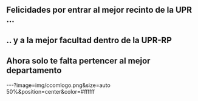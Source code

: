 

## Felicidades por entrar al mejor recinto de la UPR ... 



## .. y a la mejor facultad dentro de la UPR-RP


## Ahora solo te falta pertencer al mejor departamento

---?image=img/ccomlogo.png&size=auto 50%&position=center&color=#ffffff

